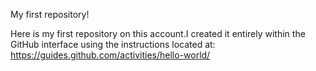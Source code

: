 My first repository!

Here is my first repository on this account.I created it entirely within the GitHub interface using the instructions located at:
https://guides.github.com/activities/hello-world/


